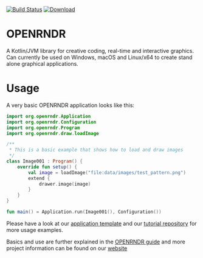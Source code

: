 [![Build Status](https://travis-ci.org/openrndr/openrndr.svg?branch=master)](https://travis-ci.org/openrndr/openrndr)
[![Download](https://api.bintray.com/packages/openrndr/openrndr/openrndr/images/download.svg) ](https://bintray.com/openrndr/openrndr/openrndr/_latestVersion)

# OPENRNDR

A Kotlin/JVM library for creative coding, real-time and interactive graphics. Can currently be used on Windows, macOS and Linux/x64 to create stand alone graphical applications.

# Usage

A very basic OPENRNDR application looks like this:

```kotlin
import org.openrndr.Application
import org.openrndr.Configuration
import org.openrndr.Program
import org.openrndr.draw.loadImage

/**
 * This is a basic example that shows how to load and draw images
 */
class Image001 : Program() {
    override fun setup() {
        val image = loadImage("file:data/images/test_pattern.png")
        extend {
            drawer.image(image)
        }
    }
}

fun main() = Application.run(Image001(), Configuration())
```
Please have a look at our [application template](https://github.com/openrndr/openrndr-gradle-template) and our [tutorial repository](https://github.com/openrndr/openrndr-tutorials) for more usage examples.

Basics and use are further explained in the [OPENRNDR guide](http://guide.openrndr.org) and more project information can be found on our [website](http://openrndr.org) 
